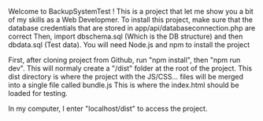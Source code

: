 Welcome to BackupSystemTest ! 
This is a project that let me show you a bit of my skills as a Web Developmer.
To install this project, make sure that the database credentials that are stored in app/api/databaseconnection.php are correct
Then, import dbschema.sql (Which is the DB structure) and then dbdata.sql (Test data).
You will need Node.js and npm to install the project

First, after cloning project from Github, run "npm install", then "npm run dev". This will normaly create a "/dist" folder at the root of the project.
This dist directory is where the project with the JS/CSS... files will be merged into a single file called bundle.js
This is where the index.html should be loaded for testing.

In my computer, I enter "localhost/dist" to access the project.